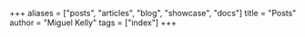 +++
aliases = ["posts", "articles", "blog", "showcase", "docs"]
title = "Posts"
author = "Miguel Kelly"
tags = ["index"]
+++
